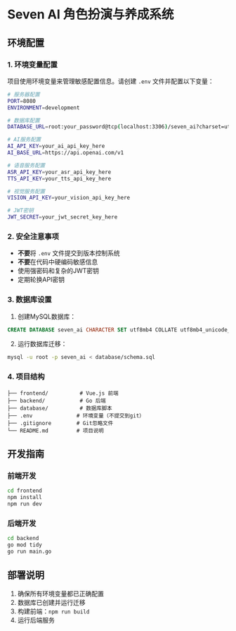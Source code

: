 # Seven AI 角色扮演与养成系统

## 环境配置

### 1. 环境变量配置

项目使用环境变量来管理敏感配置信息。请创建 `.env` 文件并配置以下变量：

```bash
# 服务器配置
PORT=8080
ENVIRONMENT=development

# 数据库配置
DATABASE_URL=root:your_password@tcp(localhost:3306)/seven_ai?charset=utf8mb4&parseTime=True&loc=Local

# AI服务配置
AI_API_KEY=your_ai_api_key_here
AI_BASE_URL=https://api.openai.com/v1

# 语音服务配置
ASR_API_KEY=your_asr_api_key_here
TTS_API_KEY=your_tts_api_key_here

# 视觉服务配置
VISION_API_KEY=your_vision_api_key_here

# JWT密钥
JWT_SECRET=your_jwt_secret_key_here
```

### 2. 安全注意事项

- **不要**将 `.env` 文件提交到版本控制系统
- **不要**在代码中硬编码敏感信息
- 使用强密码和复杂的JWT密钥
- 定期轮换API密钥

### 3. 数据库设置

1. 创建MySQL数据库：
```sql
CREATE DATABASE seven_ai CHARACTER SET utf8mb4 COLLATE utf8mb4_unicode_ci;
```

2. 运行数据库迁移：
```bash
mysql -u root -p seven_ai < database/schema.sql
```

### 4. 项目结构

```
├── frontend/          # Vue.js 前端
├── backend/           # Go 后端
├── database/          # 数据库脚本
├── .env              # 环境变量（不提交到git）
├── .gitignore        # Git忽略文件
└── README.md         # 项目说明
```

## 开发指南

### 前端开发
```bash
cd frontend
npm install
npm run dev
```

### 后端开发
```bash
cd backend
go mod tidy
go run main.go
```

## 部署说明

1. 确保所有环境变量都已正确配置
2. 数据库已创建并运行迁移
3. 构建前端：`npm run build`
4. 运行后端服务
